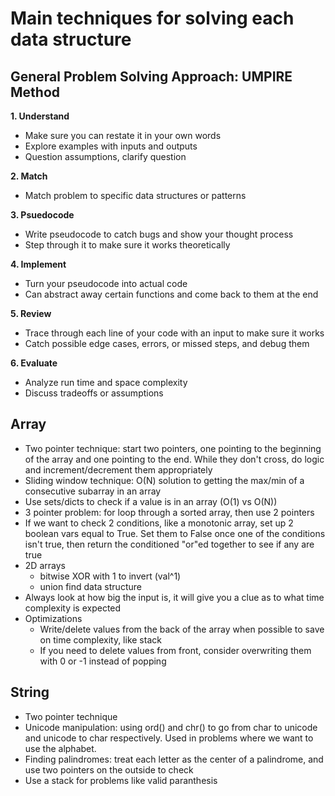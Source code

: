 # Main techniques for solving each data structure

## General Problem Solving Approach: UMPIRE Method

**1. Understand**

- Make sure you can restate it in your own words
- Explore examples with inputs and outputs
- Question assumptions, clarify question

**2. Match**

- Match problem to specific data structures or patterns

**3. Psuedocode**

- Write pseudocode to catch bugs and show your thought process
- Step through it to make sure it works theoretically

**4. Implement**

- Turn your pseudocode into actual code
- Can abstract away certain functions and come back to them at the end

**5. Review**

- Trace through each line of your code with an input to make sure it works
- Catch possible edge cases, errors, or missed steps, and debug them

**6. Evaluate**

- Analyze run time and space complexity
- Discuss tradeoffs or assumptions

## Array

- Two pointer technique: start two pointers, one pointing to the beginning of the array and one pointing to the end. While they don't cross, do logic and increment/decrement them appropriately
- Sliding window technique: O(N) solution to getting the max/min of a consecutive subarray in an array
- Use sets/dicts to check if a value is in an array (O(1) vs O(N))
- 3 pointer problem: for loop through a sorted array, then use 2 pointers
- If we want to check 2 conditions, like a monotonic array, set up 2 boolean vars equal to True. Set them to False once one of the conditions isn't true, then return the conditioned "or"ed together to see if any are true
- 2D arrays
  - bitwise XOR with 1 to invert (val^1)
  - union find data structure
- Always look at how big the input is, it will give you a clue as to what time complexity is expected
- Optimizations
  - Write/delete values from the back of the array when possible to save on time complexity, like stack
  - If you need to delete values from front, consider overwriting them with 0 or -1 instead of popping

## String

- Two pointer technique
- Unicode manipulation: using ord() and chr() to go from char to unicode and unicode to char respectively. Used in problems where we want to use the alphabet.
- Finding palindromes: treat each letter as the center of a palindrome, and use two pointers on the outside to check
- Use a stack for problems like valid paranthesis
